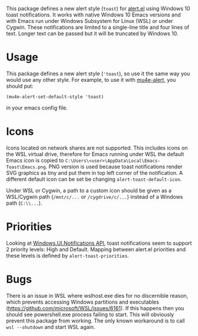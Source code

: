 This package defines a new alert style (`toast`) for
[alert.el](https://github.com/jwiegley/alert) using Windows 10 toast
notifications. It works with native Windows 10 Emacs versions and with Emacs run
under Windows Subsystem for Linux (WSL) or under Cygwin. These notifications are
limited to a single-line title and four lines of text. Longer text can be passed
but it will be truncated by Windows 10.

# Usage
This package defines a new alert style (`'toast`), so use it the same way you would use any other style.  For example, to use it with [mu4e-alert](https://github.com/iqbalansari/mu4e-alert), you should put:
``` emacs-lisp
(mu4e-alert-set-default-style 'toast)
```
in your emacs config file.

# Icons
Icons located on network shares are not supported. This includes icons on the
WSL virtual drive, therefore for Emacs running under WSL the default Emacs icon
is copied to `C:\Users\<user>\AppData\Local\Emacs-Toast\Emacs.png`. PNG version
is used because toast notifications render SVG graphics as tiny and put them in
top left corner of the notification. A different default icon can be set be
changing `alert-toast-default-icon`.

Under WSL or Cygwin, a path to a custom icon should be given as a WSL/Cygwin
path (`/mnt/c/...` or `/cygdrive/c/...`) instead of a Windows path (`C:\\...`).

# Priorities
Looking at [Windows.UI.Notifications
API](https://docs.microsoft.com/en-us/uwp/api/windows.ui.notifications.toastnotification?view=winrt-19041),
toast notifications seem to support 2 priority levels: High and Default. Mapping
between alert.el priorities and these levels is defined by
`alert-toast-priorities`.

# Bugs
There is an issue in WSL where wslhost.exe dies for no discernible reason, which
prevents accessing Windows partitions and executables
(https://github.com/microsoft/WSL/issues/6161). If this happens then you should
see powershell.exe process failing to start. This will obviously prevent this
package from working. The only known workaround is to call `wsl --shutdown` and
start WSL again.
